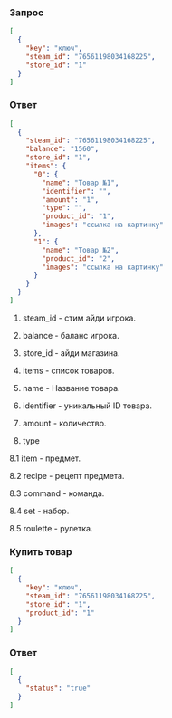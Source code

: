 ### Запрос
```json
[
  {
    "key": "ключ",
    "steam_id": "76561198034168225",
    "store_id": "1"
  }
]
```

### Ответ

```json
[
  {
    "steam_id": "76561198034168225",
    "balance": "1560",
    "store_id": "1",
    "items": {
      "0": {
        "name": "Товар №1",
        "identifier": "",
        "amount": "1",
        "type": "",
        "product_id": "1",
        "images": "ссылка на картинку"
      },
      "1": {
        "name": "Товар №2",
        "product_id": "2",
        "images": "ссылка на картинку"
      }
    }
  }
]
```
1. steam_id - стим айди игрока.

2. balance - баланс игрока.

3. store_id - айди магазина.

4. items - список товаров.

5. name - Название товара.

6. identifier - уникальный ID товара.

7. amount - количество.

8. type

8.1 item - предмет.

8.2 recipe - рецепт предмета.

8.3 command - команда.

8.4 set - набор.

8.5 roulette - рулетка.

### Купить товар

```json
[
  {
    "key": "ключ",
    "steam_id": "76561198034168225",
    "store_id": "1",
    "product_id": "1"
  }
]
```
### Ответ
```json
[
  {
    "status": "true"
  }
]
```
